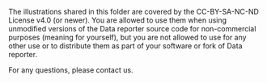 The illustrations shared in this folder are covered by the CC-BY-SA-NC-ND License v4.0 (or newer). You are allowed to use them when using unmodified versions of the Data reporter source code for non-commercial purposes (meaning for yourself), but you are not allowed to use for any other use or to distribute them as part of your software or fork of Data reporter.

For any questions, please contact us.
